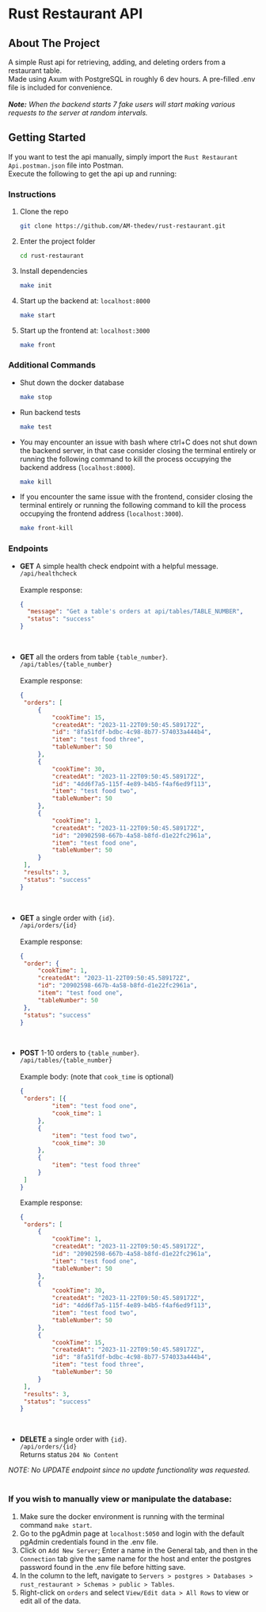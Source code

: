 <!-- ABOUT THE PROJECT -->
# Rust Restaurant API
## About The Project

A simple Rust api for retrieving, adding, and deleting orders from a restaurant table.<br />
Made using Axum with PostgreSQL in roughly 6 dev hours.  A pre-filled .env file is included for convenience.<br /><br />
_**Note:** When the backend starts 7 fake users will start making various requests to the server at random intervals._


<!-- GETTING STARTED -->
## Getting Started

If you want to test the api manually, simply import the `Rust Restaurant Api.postman.json` file into Postman.<br />
Execute the following to get the api up and running:

### Instructions

1. Clone the repo
   ```sh
   git clone https://github.com/AM-thedev/rust-restaurant.git
   ```
2. Enter the project folder
   ```sh
   cd rust-restaurant
   ```
3. Install dependencies
   ```sh
   make init
   ```
4. Start up the backend at: `localhost:8000`
   ```sh
   make start
   ```
5. Start up the frontend at: `localhost:3000`
   ```sh
   make front
   ```

### Additional Commands

* Shut down the docker database
   ```sh
   make stop
   ```
* Run backend tests
   ```sh
   make test
   ```
* You may encounter an issue with bash where ctrl+C does not shut down the backend server, in that case consider closing the terminal entirely or running the following command to kill the process occupying the backend address (`localhost:8000`).
   ```sh
   make kill
   ```
* If you encounter the same issue with the frontend, consider closing the terminal entirely or running the following command to kill the process occupying the frontend address (`localhost:3000`).
   ```sh
   make front-kill
   ```

### Endpoints

* **GET** A simple health check endpoint with a helpful message.<br />
   `/api/healthcheck`<br /><br />
   Example response: <br />
  ```json
  {
    "message": "Get a table's orders at api/tables/TABLE_NUMBER",
    "status": "success"
  }
  ```
  <br />

* **GET** all the orders from table `{table_number}`.<br />
   `/api/tables/{table_number}`<br /><br />
   Example response: <br />
   ```json
   {
    "orders": [
        {
            "cookTime": 15,
            "createdAt": "2023-11-22T09:50:45.589172Z",
            "id": "8fa51fdf-bdbc-4c98-8b77-574033a444b4",
            "item": "test food three",
            "tableNumber": 50
        },
        {
            "cookTime": 30,
            "createdAt": "2023-11-22T09:50:45.589172Z",
            "id": "4dd6f7a5-115f-4e89-b4b5-f4af6ed9f113",
            "item": "test food two",
            "tableNumber": 50
        },
        {
            "cookTime": 1,
            "createdAt": "2023-11-22T09:50:45.589172Z",
            "id": "20902598-667b-4a58-b8fd-d1e22fc2961a",
            "item": "test food one",
            "tableNumber": 50
        }
    ],
    "results": 3,
    "status": "success"
   }
   ```
   <br />
   
* **GET** a single order with `{id}`.<br />
   `/api/orders/{id}`<br /><br />
   Example response: <br />
   ```json
  {
    "order": {
        "cookTime": 1,
        "createdAt": "2023-11-22T09:50:45.589172Z",
        "id": "20902598-667b-4a58-b8fd-d1e22fc2961a",
        "item": "test food one",
        "tableNumber": 50
    },
    "status": "success"
  }
   ```
   <br />
   
* **POST** 1-10 orders to `{table_number}`.<br />
   `/api/tables/{table_number}`<br /><br />
   Example body: (note that `cook_time` is optional) <br />
   ```json
   {
    "orders": [{
            "item": "test food one",
            "cook_time": 1
        },
        {
            "item": "test food two",
            "cook_time": 30
        },
        {
            "item": "test food three"
        }
    ]
   }
   ```
   Example response:
   ```json
   {
    "orders": [
        {
            "cookTime": 1,
            "createdAt": "2023-11-22T09:50:45.589172Z",
            "id": "20902598-667b-4a58-b8fd-d1e22fc2961a",
            "item": "test food one",
            "tableNumber": 50
        },
        {
            "cookTime": 30,
            "createdAt": "2023-11-22T09:50:45.589172Z",
            "id": "4dd6f7a5-115f-4e89-b4b5-f4af6ed9f113",
            "item": "test food two",
            "tableNumber": 50
        },
        {
            "cookTime": 15,
            "createdAt": "2023-11-22T09:50:45.589172Z",
            "id": "8fa51fdf-bdbc-4c98-8b77-574033a444b4",
            "item": "test food three",
            "tableNumber": 50
        }
    ],
    "results": 3,
    "status": "success"
   }
   ```
   <br />
   
* **DELETE** a single order with `{id}`.<br />
   `/api/orders/{id}`<br />
   Returns status `204 No Content`

_NOTE: No UPDATE endpoint since no update functionality was requested._
<br /><br />
<!-- PGadmin -->
### If you wish to manually view or manipulate the database:
1. Make sure the docker environment is running with the terminal command `make start`.
2. Go to the pgAdmin page at `localhost:5050` and login with the default pgAdmin credentials found in the .env file.
3. Click on `Add New Server`; Enter a name in the General tab, and then in the `Connection` tab give the same name for the host and enter the postgres password found in the .env file before hitting save.
4. In the column to the left, navigate to `Servers > postgres > Databases > rust_restaurant > Schemas > public > Tables`.
5. Right-click on `orders` and select `View/Edit data > All Rows` to view or edit all of the data.
